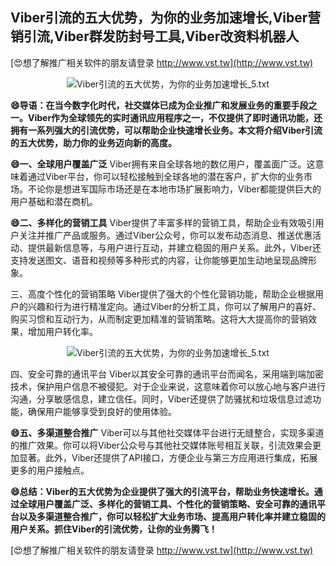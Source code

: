 ## **Viber引流的五大优势，为你的业务加速增长,Viber营销引流,Viber群发防封号工具,Viber改资料机器人**

[😍想了解推广相关软件的朋友请登录 http://www.vst.tw](http://www.vst.tw)

 <center><img src="https://vst.tw/MP4/tuiguang/png/2.png" alt="Viber引流的五大优势，为你的业务加速增长_5.txt"></center>

**😄导语：在当今数字化时代，社交媒体已成为企业推广和发展业务的重要手段之一。Viber作为全球领先的实时通讯应用程序之一，不仅提供了即时通讯功能，还拥有一系列强大的引流优势，可以帮助企业快速增长业务。本文将介绍Viber引流的五大优势，助力你的业务迈向新的高度。**

**😄一、全球用户覆盖广泛**
Viber拥有来自全球各地的数亿用户，覆盖面广泛。这意味着通过Viber平台，你可以轻松接触到全球各地的潜在客户，扩大你的业务市场。不论你是想进军国际市场还是在本地市场扩展影响力，Viber都能提供巨大的用户基础和潜在商机。

**😄二、多样化的营销工具**
Viber提供了丰富多样的营销工具，帮助企业有效吸引用户关注并推广产品或服务。通过Viber公众号，你可以发布动态消息、推送优惠活动、提供最新信息等，与用户进行互动，并建立稳固的用户关系。此外，Viber还支持发送图文、语音和视频等多种形式的内容，让你能够更加生动地呈现品牌形象。

三、高度个性化的营销策略
Viber提供了强大的个性化营销功能，帮助企业根据用户的兴趣和行为进行精准定向。通过Viber的分析工具，你可以了解用户的喜好、购买习惯和互动行为，从而制定更加精准的营销策略。这将大大提高你的营销效果，增加用户转化率。

 <center><img src="https://vst.tw/MP4/tuiguang/png/7.png" alt="Viber引流的五大优势，为你的业务加速增长_5.txt"></center>

四、安全可靠的通讯平台
Viber以其安全可靠的通讯平台而闻名，采用端到端加密技术，保护用户信息不被侵犯。对于企业来说，这意味着你可以放心地与客户进行沟通，分享敏感信息，建立信任。同时，Viber还提供了防骚扰和垃圾信息过滤功能，确保用户能够享受到良好的使用体验。

**😄五、多渠道整合推广**
Viber可以与其他社交媒体平台进行无缝整合，实现多渠道的推广效果。你可以将Viber公众号与其他社交媒体账号相互关联，引流效果会更加显著。此外，Viber还提供了API接口，方便企业与第三方应用进行集成，拓展更多的用户接触点。

**😄总结：Viber的五大优势为企业提供了强大的引流平台，帮助业务快速增长。通过全球用户覆盖广泛、多样化的营销工具、个性化的营销策略、安全可靠的通讯平台以及多渠道整合推广，你可以轻松扩大业务市场、提高用户转化率并建立稳固的用户关系。抓住Viber的引流优势，让你的业务腾飞！**

[😍想了解推广相关软件的朋友请登录 http://www.vst.tw](http://www.vst.tw)



